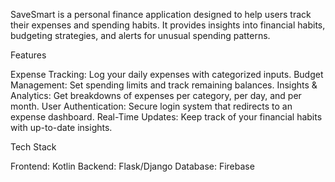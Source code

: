 SaveSmart is a personal finance application designed to help users track their expenses and spending habits.
It provides insights into financial habits, budgeting strategies, and alerts for unusual spending patterns.

Features

Expense Tracking: Log your daily expenses with categorized inputs.
Budget Management: Set spending limits and track remaining balances.
Insights & Analytics: Get breakdowns of expenses per category, per day, and per month.
User Authentication: Secure login system that redirects to an expense dashboard.
Real-Time Updates: Keep track of your financial habits with up-to-date insights.

Tech Stack

Frontend: Kotlin 
Backend: Flask/Django
Database: Firebase
